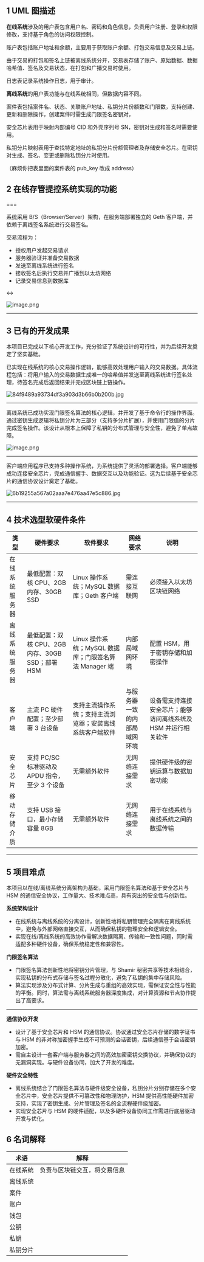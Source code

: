 ## 1 UML 图描述

**在线系统**涉及的用户表包含用户名、密码和角色信息，负责用户注册、登录和权限修改，支持基于角色的访问权限控制。

账户表包括账户地址和余额，主要用于获取账户余额、打包交易信息及交易上链。

由于交易的打包和签名上链被离线系统分开，交易表存储了账户、原始数据、数据哈希值、签名及交易状态，在打包和广播交易时使用。

日志表记录系统操作日志，用于审计。

**离线系统**的用户表功能与在线系统相同，但数据内容不同。

案件表包括案件名、状态、关联账户地址、私钥分片份额数和门限数，支持创建、更新和删除操作，创建案件时需生成门限签名密钥对，

安全芯片表用于映射内部编号 CID 和外壳序列号 SN，密钥对生成和签名时需要使用。

私钥分片映射表用于查找特定地址的私钥分片份额管理者及存储安全芯片。在密钥对生成、签名、变更或删除私钥分片时使用。

（麻烦你把表里面的案件表的 pub_key 改成 address）

## 2 在线存管提控系统实现的功能

===

系统采用 B/S（Browser/Server）架构，在服务端部署独立的 Geth 客户端，并依赖于离线签名系统进行交易签名。

交易流程为：

- 授权用户发起交易请求
- 服务器验证并准备交易数据
- 发送至离线系统进行签名
- 接收签名后执行交易并广播到以太坊网络
- 记录交易信息到数据库

<->

![image.png](https://ceyewan.oss-cn-beijing.aliyuncs.com/typora/20250116114334.png)

---
## 3 已有的开发成果

本项目已完成以下核心开发工作，充分验证了系统设计的可行性，并为后续开发奠定了坚实基础。

已实现在线系统的核心交易操作逻辑，能够高效处理用户输入的交易数据。具体流程包括：将用户输入的交易数据生成唯一的哈希值并发送至离线系统进行签名处理，待签名完成后返回结果并完成区块链上链操作。

![84f9489a93734df3a903d3b66b0b200b.jpg](https://ceyewan.oss-cn-beijing.aliyuncs.com/typora/84f9489a93734df3a903d3b66b0b200b.jpg)

---

离线系统已成功实现门限签名算法的核心逻辑，并开发了基于命令行的操作界面。通过密钥生成逻辑将私钥分片为三部分（支持多分片扩展），并使用门限值的分片完成签名操作。该设计从根本上保障了私钥的分布式管理与安全性，避免了单点故障。

![image.png](https://ceyewan.oss-cn-beijing.aliyuncs.com/typora/20250116104219.png)

---

客户端应用程序已支持多种操作系统，为系统提供了灵活的部署选择。客户端能够成功连接安全芯片，完成通信握手、数据交互以及功能验证。这为后续基于安全芯片的通信协议设计奠定了基础。

![6b19255a567a02aaa7e476aa47e5c886.jpg](https://ceyewan.oss-cn-beijing.aliyuncs.com/typora/6b19255a567a02aaa7e476aa47e5c886.jpg)

---
## 4 技术选型软硬件条件

| 类型      | 硬件要求                               | 软件要求                                  | 网络要求           | 说明                                |
| ------- | ---------------------------------- | ------------------------------------- | -------------- | --------------------------------- |
| 在线系统服务器 | 最低配置：双核 CPU、2GB 内存、30GB SSD        | Linux 操作系统；MySQL 数据库；Geth 客户端         | 需连接互联网         | 必须接入以太坊区块链网络                      |
| 离线系统服务器 | 最低配置：双核 CPU、2GB 内存、30GB SSD；部署 HSM | Linux 操作系统；MySQL 数据库；门限签名算法 Manager 端 | 内部局域网环境        | 配置 HSM，用于密钥存储和加密操作                |
| 客户端     | 主流 PC 硬件配置；至少部署 3 台设备              | 支持主流操作系统；支持主流浏览器；安装离线系统客户端软件          | 与服务器一致的内部局域网环境 | 设备需支持连接安全芯片；能够访问离线系统及 HSM 并运行相关软件 |
| 安全芯片    | 支持 PC/SC 标准驱动及 APDU 指令，至少 3 个设备    | 无需额外软件                                | 无网络连接需求        | 提供硬件级的密钥运算与数据加密功能                 |
| 移动存储介质  | 支持 USB 接口，最小存储容量 8GB               | 无需额外软件                                | 无网络连接需求        | 用于在线系统与离线系统之间的数据传输                |

---
## 5 项目难点

本项目以在线/离线系统分离架构为基础，采用门限签名算法和基于安全芯片与 HSM 的通信安全协议，工作量大、技术难点高，具有突出的安全性与创新性。

**系统架构设计**

- 在线系统与离线系统的分离设计，创新性地将私钥管理完全隔离在离线系统中，避免与外部网络直接交互，从而确保私钥的物理安全和逻辑安全。
- 实现在线/离线系统的高效协作需解决数据隔离、传输和一致性问题，同时需适配多种硬件设备，确保系统稳定性和兼容性。

**门限签名算法**

- 门限签名算法创新性地将密钥分片管理，与 Shamir 秘密共享等技术相结合，实现私钥的分布式存储与签名过程分散化，避免了私钥的集中存储风险。
- 算法实现涉及分布式计算、分片生成与重组的高效实现，需保证安全性与性能的平衡。同时，算法需与离线系统服务器深度集成，对计算资源和节点协作提出了高要求。
---
**通信协议开发**

- 设计了基于安全芯片和 HSM 的通信协议。协议通过安全芯片存储的数字证书与 HSM 的非对称加密握手生成不可预测的会话密钥，后续通信基于会话密钥加密。
- 需自主设计一套客户端与服务器之间的高效加密密钥交换协议，并确保协议的无漏洞实现。与硬件设备协同，加大了开发的难度。

**硬件安全特性**

- 离线系统结合了门限签名算法与硬件级安全设备，私钥分片分别存储在多个安全芯片中，安全芯片提供不可篡改性和物理防护，HSM 提供高性能硬件加密支持，实现了密钥生成、分片管理及签名的全流程硬件级加密。
- 实现安全芯片与 HSM 的硬件适配，以及多硬件设备协同工作需进行底层驱动开发与优化。

## 6 名词解释


| 术语   | 解释             |
| ---- | -------------- |
| 在线系统 | 负责与区块链交互，将交易信息 |
| 离线系统 |                |
| 案件   |                |
| 账户   |                |
| 钱包   |                |
| 公钥   |                |
| 私钥   |                |
| 私钥分片 |                |


